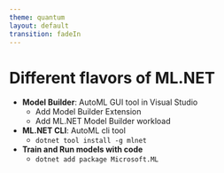 ```yaml
---
theme: quantum
layout: default
transition: fadeIn
---
```


# Different flavors of ML.NET
-   **Model Builder**: AutoML GUI tool in Visual Studio
    - Add Model Builder Extension
    - Add ML.NET Model Builder workload
-	**ML.NET CLI**: AutoML cli tool
    - ```dotnet tool install -g mlnet```
-	**Train and Run models with code**
    - ```dotnet add package Microsoft.ML```

